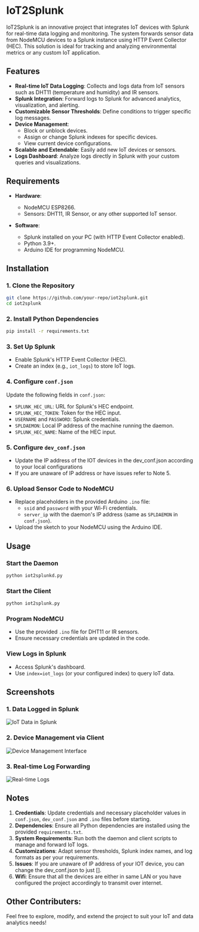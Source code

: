 # IoT2Splunk

IoT2Splunk is an innovative project that integrates IoT devices with Splunk for real-time data logging and monitoring. The system forwards sensor data from NodeMCU devices to a Splunk instance using HTTP Event Collector (HEC). This solution is ideal for tracking and analyzing environmental metrics or any custom IoT application.

## Features

- **Real-time IoT Data Logging**: Collects and logs data from IoT sensors such as DHT11 (temperature and humidity) and IR sensors.
- **Splunk Integration**: Forward logs to Splunk for advanced analytics, visualization, and alerting.
- **Customizable Sensor Thresholds**: Define conditions to trigger specific log messages.
- **Device Management**: 
  - Block or unblock devices.
  - Assign or change Splunk indexes for specific devices.
  - View current device configurations.
- **Scalable and Extendable**: Easily add new IoT devices or sensors.
- **Logs Dashboard**: Analyze logs directly in Splunk with your custom queries and visualizations.

## Requirements

- **Hardware**:
  - NodeMCU ESP8266.
  - Sensors: DHT11, IR Sensor, or any other supported IoT sensor.
  
- **Software**:
  - Splunk installed on your PC (with HTTP Event Collector enabled).
  - Python 3.9+.
  - Arduino IDE for programming NodeMCU.

## Installation

### 1. Clone the Repository
```bash
git clone https://github.com/your-repo/iot2splunk.git
cd iot2splunk
```

### 2. Install Python Dependencies
```bash
pip install -r requirements.txt
```

### 3. Set Up Splunk
- Enable Splunk's HTTP Event Collector (HEC).
- Create an index (e.g., `iot_logs`) to store IoT logs.

### 4. Configure `conf.json`
Update the following fields in `conf.json`:
- `SPLUNK_HEC_URL`: URL for Splunk's HEC endpoint.
- `SPLUNK_HEC_TOKEN`: Token for the HEC input.
- `USERNAME` and `PASSWORD`: Splunk credentials.
- `SPLDAEMON`: Local IP address of the machine running the daemon.
- `SPLUNK_HEC_NAME`: Name of the HEC input.

### 5. Configure `dev_conf.json`
- Update the IP address of the IOT devices in the dev_conf.json according to your local configurations
- If you are unaware of IP address or have issues refer to Note 5.

### 6. Upload Sensor Code to NodeMCU
- Replace placeholders in the provided Arduino `.ino` file:
  - `ssid` and `password` with your Wi-Fi credentials.
  - `server_ip` with the daemon's IP address (same as `SPLDAEMON` in `conf.json`).
- Upload the sketch to your NodeMCU using the Arduino IDE.

## Usage

### Start the Daemon
```bash
python iot2splunkd.py
```

### Start the Client
```bash
python iot2splunk.py
```

### Program NodeMCU
- Use the provided `.ino` file for DHT11 or IR sensors.
- Ensure necessary credentials are updated in the code.

### View Logs in Splunk
- Access Splunk's dashboard.
- Use `index=iot_logs` (or your configured index) to query IoT data.

## Screenshots

### 1. Data Logged in Splunk  
![IoT Data in Splunk](link-to-screenshot-1)  

### 2. Device Management via Client  
![Device Management Interface](link-to-screenshot-2)  

### 3. Real-time Log Forwarding  
![Real-time Logs](link-to-screenshot-3) 


## Notes

1. **Credentials**: Update credentials and necessary placeholder values in `conf.json`, `dev_conf.json` and `.ino` files before starting.
2. **Dependencies**: Ensure all Python dependencies are installed using the provided `requirements.txt`.
3. **System Requirements**: Run both the daemon and client scripts to manage and forward IoT logs.
4. **Customizations**: Adapt sensor thresholds, Splunk index names, and log formats as per your requirements.
5. **Issues**: If you are unaware of IP address of your IOT device, you can change the dev_conf.json to just [].
6. **Wifi**: Ensure that all the devices are either in same LAN or you have configured the project accordingly to transmit over internet. 

## Other Contributers:

Feel free to explore, modify, and extend the project to suit your IoT and data analytics needs!
